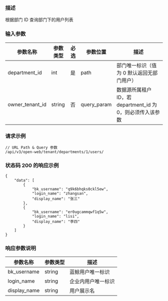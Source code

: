 ### 描述

根据部门 ID 查询部门下的用户列表

### 输入参数

| 参数名称            | 参数类型   | 必选 | 参数位置        | 描述                                      |
|-----------------|--------|----|-------------|-----------------------------------------|
| department_id   | int    | 是  | path        | 部门唯一标识（值为 0 默认返回无部门用户）                  |
| owner_tenant_id | string | 否  | query_param | 数据源所属租户 ID，若 department_id 为 0，则必须传入该参数 |

### 请求示例

```
// URL Path & Query 参数
/api/v3/open-web/tenant/departments/1/users/
```

### 状态码 200 的响应示例

```json5
{
    "data": [
        {
            "bk_username": "q9k6bhqks0ckl5ew",
            "login_name": "zhangsan",
            "display_name": "张三"
        },
        {
            "bk_username": "er0ugcammqwf1q5w",
            "login_name": "lisi",
            "display_name": "李四"
        }
    ]
}
```

### 响应参数说明

| 参数名称         | 参数类型   | 描述        |
|--------------|--------|-----------|
| bk_username  | string | 蓝鲸用户唯一标识  |
| login_name   | string | 企业内用户唯一标识 |
| display_name | string | 用户展示名     |
